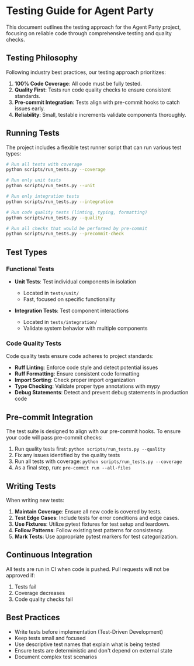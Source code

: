 # Testing Guide for Agent Party

This document outlines the testing approach for the Agent Party project, focusing on reliable code through comprehensive testing and quality checks.

## Testing Philosophy

Following industry best practices, our testing approach prioritizes:

1. **100% Code Coverage**: All code must be fully tested.
2. **Quality First**: Tests run code quality checks to ensure consistent standards.
3. **Pre-commit Integration**: Tests align with pre-commit hooks to catch issues early.
4. **Reliability**: Small, testable increments validate components thoroughly.

## Running Tests

The project includes a flexible test runner script that can run various test types:

```bash
# Run all tests with coverage
python scripts/run_tests.py --coverage

# Run only unit tests
python scripts/run_tests.py --unit

# Run only integration tests
python scripts/run_tests.py --integration

# Run code quality tests (linting, typing, formatting)
python scripts/run_tests.py --quality

# Run all checks that would be performed by pre-commit
python scripts/run_tests.py --precommit-check
```

## Test Types

### Functional Tests

- **Unit Tests**: Test individual components in isolation
  - Located in `tests/unit/`
  - Fast, focused on specific functionality

- **Integration Tests**: Test component interactions
  - Located in `tests/integration/`
  - Validate system behavior with multiple components

### Code Quality Tests

Code quality tests ensure code adheres to project standards:

- **Ruff Linting**: Enforce code style and detect potential issues
- **Ruff Formatting**: Ensure consistent code formatting
- **Import Sorting**: Check proper import organization
- **Type Checking**: Validate proper type annotations with mypy
- **Debug Statements**: Detect and prevent debug statements in production code

## Pre-commit Integration

The test suite is designed to align with our pre-commit hooks. To ensure your code will pass pre-commit checks:

1. Run quality tests first: `python scripts/run_tests.py --quality`
2. Fix any issues identified by the quality tests
3. Run all tests with coverage: `python scripts/run_tests.py --coverage`
4. As a final step, run: `pre-commit run --all-files`

## Writing Tests

When writing new tests:

1. **Maintain Coverage**: Ensure all new code is covered by tests.
2. **Test Edge Cases**: Include tests for error conditions and edge cases.
3. **Use Fixtures**: Utilize pytest fixtures for test setup and teardown.
4. **Follow Patterns**: Follow existing test patterns for consistency.
5. **Mark Tests**: Use appropriate pytest markers for test categorization.

## Continuous Integration

All tests are run in CI when code is pushed. Pull requests will not be approved if:

1. Tests fail
2. Coverage decreases
3. Code quality checks fail

## Best Practices

- Write tests before implementation (Test-Driven Development)
- Keep tests small and focused
- Use descriptive test names that explain what is being tested
- Ensure tests are deterministic and don't depend on external state
- Document complex test scenarios
